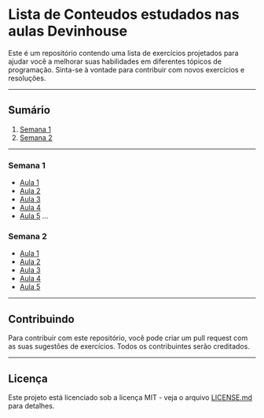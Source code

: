 # Lista de Conteudos estudados nas aulas Devinhouse

Este é um repositório contendo uma lista de exercícios projetados para ajudar você a melhorar suas habilidades em diferentes tópicos de programação. Sinta-se à vontade para contribuir com novos exercícios e resoluções.

---

## Sumário

1. [Semana 1](/semana1)
2. [Semana 2](/semana2)

---

### Semana 1

- [Aula 1](/semana1/exercicio1.md)
- [Aula 2](/semana1/exercicio2.md)
- [Aula 3](/semana1/exercicio3.md)
- [Aula 4](/semana1/exercicio4.md)
- [Aula 5](/semana1/exercicio5.md)
  ...

### Semana 2

- [Aula 1](/semana2/exercicio1.md)
- [Aula 2](/semana2/exercicio2.md)
- [Aula 3](/semana2/exercicio3.md)
- [Aula 4](/semana2/exercicio4.md)
- [Aula 5](/semana2/exercicio5.md)

---

## Contribuindo

Para contribuir com este repositório, você pode criar um pull request com as suas sugestões de exercícios. Todos os contribuintes serão creditados.

---

## Licença

Este projeto está licenciado sob a licença MIT - veja o arquivo [LICENSE.md](LICENSE.md) para detalhes.
